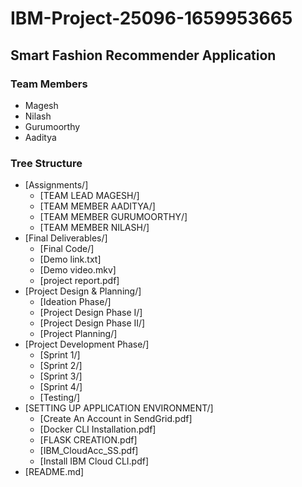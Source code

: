 # IBM-Project-25096-1659953665

## Smart Fashion Recommender Application

### Team Members
   * Magesh
   * Nilash
   * Gurumoorthy
   * Aaditya

### Tree Structure

* [Assignments/]
  * [TEAM LEAD MAGESH/]
  * [TEAM MEMBER AADITYA/]
  * [TEAM MEMBER GURUMOORTHY/]
  * [TEAM MEMBER NILASH/]
* [Final Deliverables/]
  * [Final Code/]
  * [Demo link.txt]
  * [Demo video.mkv]
  * [project report.pdf]
* [Project Design & Planning/]
  * [Ideation Phase/]
  * [Project Design Phase I/]
  * [Project Design Phase II/]
  * [Project Planning/]
* [Project Development Phase/]
  * [Sprint 1/]
  * [Sprint 2/]
  * [Sprint 3/]
  * [Sprint 4/]
  * [Testing/]
* [SETTING UP APPLICATION ENVIRONMENT/]
  * [Create An Account in SendGrid.pdf]
  * [Docker CLI Installation.pdf]
  * [FLASK CREATION.pdf]
  * [IBM_CloudAcc_SS.pdf]
  * [Install IBM Cloud CLI.pdf]
* [README.md]
